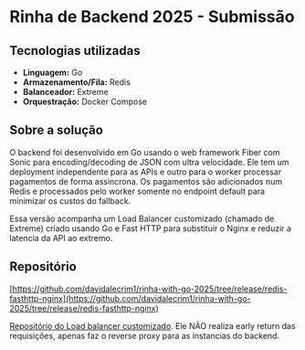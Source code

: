 # Rinha de Backend 2025 - Submissão

## Tecnologias utilizadas
- **Linguagem:** Go
- **Armazenamento/Fila:** Redis
- **Balanceador:** Extreme
- **Orquestração:** Docker Compose

## Sobre a solução
O backend foi desenvolvido em Go usando o web framework Fiber com Sonic para encoding/decoding de JSON com ultra velocidade. Ele tem um deployment independente para as APIs e outro para o worker processar pagamentos de forma assincrona. Os pagamentos são adicionados num Redis e processados pelo worker somente no endpoint default para minimizar os custos do fallback.

Essa versão acompanha um Load Balancer customizado (chamado de Extreme) criado usando Go e Fast HTTP para substituir o Nginx e reduzir a latencia da API ao extremo.

## Repositório
[https://github.com/davidalecrim1/rinha-with-go-2025/tree/release/redis-fasthttp-nginx](https://github.com/davidalecrim1/rinha-with-go-2025/tree/release/redis-fasthttp-nginx)

[Repositório do Load balancer customizado](https://github.com/davidalecrim1/extreme). Ele NÃO realiza early return das requisições, apenas faz o reverse proxy para as instancias do backend.